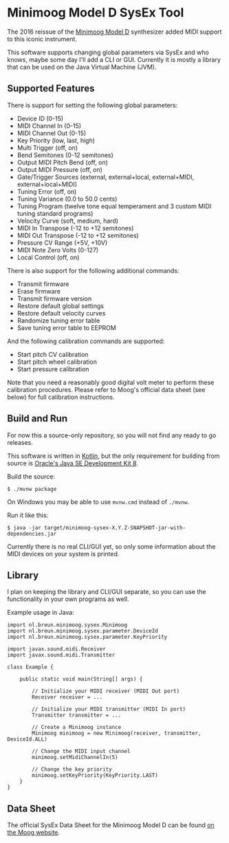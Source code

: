 Minimoog Model D SysEx Tool
===========================

The 2016 reissue of the [Minimoog Model D](https://www.moogmusic.com/products/minimoog/minimoog-model-d) synthesizer added MIDI support to this iconic instrument.

This software supports changing global parameters via SysEx and who knows, maybe some day I'll add a CLI or GUI. Currently it is mostly a library that can be used on the Java Virtual Machine (JVM).

Supported Features
------------------

There is support for setting the following global parameters:

* Device ID (0-15)
* MIDI Channel In (0-15)
* MIDI Channel Out (0-15)
* Key Priority (low, last, high)
* Multi Trigger (off, on)
* Bend Semitones (0-12 semitones)
* Output MIDI Pitch Bend (off, on)
* Output MIDI Pressure (off, on)
* Gate/Trigger Sources (external, external+local, external+MIDI, external+local+MIDI)
* Tuning Error (off, on)
* Tuning Variance (0.0 to 50.0 cents)
* Tuning Program (twelve tone equal temperament and 3 custom MIDI tuning standard programs)
* Velocity Curve (soft, medium, hard)
* MIDI In Transpose (-12 to +12 semitones)
* MIDI Out Transpose (-12 to +12 semitones)
* Pressure CV Range (+5V, +10V)
* MIDI Note Zero Volts (0-127)
* Local Control (off, on)

There is also support for the following additional commands:

* Transmit firmware
* Erase firmware
* Transmit firmware version
* Restore default global settings
* Restore default velocity curves
* Randomize tuning error table
* Save tuning error table to EEPROM

And the following calibration commands are supported:

* Start pitch CV calibration
* Start pitch wheel calibration
* Start pressure calibration

Note that you need a reasonably good digital volt meter to perform these calibration procedures. Please refer to Moog's official data sheet (see below) for full calibration instructions.

Build and Run
-------------

For now this a source-only repository, so you will not find any ready to go releases.
 
This software is written in [Kotlin](https://kotlinlang.org), but the only requirement for building from source is [Oracle's Java SE Development Kit 8](http://www.oracle.com/technetwork/java/javase/downloads/jdk8-downloads-2133151.html).

Build the source:

    $ ./mvnw package
    
On Windows you may be able to use `mvnw.cmd` instead of `./mvnw`.
    
Run it like this:
    
    $ java -jar target/minimoog-sysex-X.Y.Z-SNAPSHOT-jar-with-dependencies.jar

Currently there is no real CLI/GUI yet, so only some information about the MIDI devices on your system is printed.

Library
-------

I plan on keeping the library and CLI/GUI separate, so you can use the functionality in your own programs as well.

Example usage in Java:

    import nl.breun.minimoog.sysex.Minimoog
    import nl.breun.minimoog.sysex.parameter.DeviceId
    import nl.breun.minimoog.sysex.parameter.KeyPriority
    
    import javax.sound.midi.Receiver
    import javax.sound.midi.Transmitter
    
    class Example {
    
        public static void main(String[] args) {
    
            // Initialize your MIDI receiver (MIDI Out port)
            Receiver receiver = ... 
            
            // Initialize your MIDI transmitter (MIDI In port)
            Transmitter transmitter = ...
    
            // Create a Minimoog instance
            Minimoog minimoog = new Minimoog(receiver, transmitter, DeviceId.ALL)
            
            // Change the MIDI input channel
            minimoog.setMidiChannelIn(5)
            
            // Change the key priority
            minimoog.setKeyPriority(KeyPriority.LAST)
        }
    }
    
    
Data Sheet
----------

The official SysEx Data Sheet for the Minimoog Model D can be found [on the Moog website](https://www.moogmusic.com/products/minimoog/minimoog-model-d#downloads-tab).